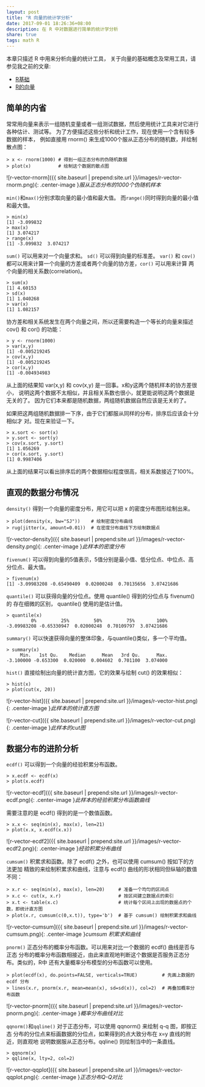 ```yaml
---
layout: post
title: "R 向量的统计学分析"
date: 2017-09-01 18:26:36+08:00
description: 在 R 中对数据进行简单的统计学分析
share: true
tags: math R
---
```


本章只描述 R 中用来分析向量的统计工具，
关于向量的基础概念及常用工具，请参见我之前的文章:
 * [R基础](./r-basics)
 * [R的向量](./r-vector)

## 简单的内省

常常用向量来表示一组随机变量或者一组测试数据，然后使用统计工具来对它进行各种估计、测试等。
为了方便描述这些分析和统计工作，现在使用一个含有较多数据的样本，
例如直接用 rnorm() 来生成1000个服从正态分布的随机数，并绘制散点图：

    > x <- rnorm(1000) # 得到一组正态分布的伪随机数据
    > plot(x)          # 绘制这个数据的散点图

![r-vector-rnorm]({{ site.baseurl | prepend:site.url }}/images/r-vector-rnorm.png){: .center-image }*服从正态分布的1000个伪随机样本*

`min()`和`max()`分别求取向量的最小值和最大值。
而`range()`同时得到向量的最小值和最大值。

    > min(x)
    [1] -3.099832
    > max(x)
    [1] 3.074217
    > range(x)
    [1] -3.099832  3.074217

`sum()` 可以用来对一个向量求和。 `sd()` 可以得到向量的标准差。 `var()` 和
`cov()` 都可以用来计算一个向量的方差或者两个向量的协方差，`cor()` 可以用来计算
两个向量的相关系数(correlation)。

    > sum(x)
    [1] 4.60153
    > sd(x)
    [1] 1.040268
    > var(x)
    [1] 1.082157

协方差和相关系统发生在两个向量之间，所以还需要构造一个等长的向量来描述 cov() 和
cor() 的功能：

    > y <- rnorm(1000)
    > var(x,y)
    [1] -0.005219245
    > cov(x,y)
    [1] -0.005219245
    > cor(x,y)
    [1] -0.004934983

从上面的结果知 var(x,y) 和 cov(x,y) 是一回事。x和y这两个随机样本的协方差很小，
说明这两个数据不太相似，并且相关系数也很小，就更能说明这两个数据是无关的了。
因为它们本来都是随机数据，两组随机数据自然应该是无关的了。

如果把这两组随机数据排一下序，由于它们都服从同样的分布，排序后应该会十分相似才
对。现在来验证一下。

    > x.sort <- sort(x)
    > y.sort <- sort(y)
    > cov(x.sort, y.sort)
    [1] 1.056269
    > cor(x.sort, y.sort)
    [1] 0.9987406

从上面的结果可以看出排序后的两个数据相似程度很高，相关系数接近了100%。

## 直观的数据分布情况

`density()` 得到一个向量的密度分布，用它可以把 x 的密度分布图形绘制出来。

    > plot(density(x, bw="SJ"))    # 绘制密度分布曲线
    > rug(jitter(x, amount=0.01))  # 在密度分布曲线下方绘制数据点

![r-vector-density]({{ site.baseurl | prepend:site.url }}/images/r-vector-density.png){: .center-image }*此样本的密度分布*

`fivenum()` 可以得到向量的5值表示，5值分别是最小值、低分位点、中位点、高分位点、最大值。

    > fivenum(x)
    [1] -3.09983208 -0.65490409  0.02000248  0.70135656  3.07421686

`quantile()` 可以获得向量的分位点。使用 quantile() 得到的分位点与 fivenum() 的
存在细微的区别， quantile() 使用的是估计值。

    > quantile(x)
             0%         25%         50%         75%        100%
    -3.09983208 -0.65330947  0.02000248  0.70109797  3.07421686

`summary()` 可以快速获得向量的整体印象，与quantile()类似，多一个平均值。

    > summary(x)
         Min.   1st Qu.    Median      Mean   3rd Qu.      Max.
    -3.100000 -0.653300  0.020000  0.004602  0.701100  3.074000

`hist()` 直接绘制出向量的统计直方图，它的效果与绘制 cut() 的效果相似：

    > hist(x)
    > plot(cut(x, 20))

![r-vector-hist]({{ site.baseurl | prepend:site.url }}/images/r-vector-hist.png){: .center-image }*此样本的统计直方图*

![r-vector-cut]({{ site.baseurl | prepend:site.url }}/images/r-vector-cut.png){: .center-image }*此样本的cut图*


## 数据分布的进阶分析

`ecdf()` 可以得到一个向量的经验积累分布函数。

    > x.ecdf <- ecdf(x)
    > plot(x.ecdf)

![r-vector-ecdf]({{ site.baseurl | prepend:site.url }}/images/r-vector-ecdf.png){: .center-image }*此样本的经验积累分布函数曲线*

需要注意的是 ecdf() 得到的是一个数值函数。

    > x.x <- seq(min(x), max(x), len=21)
    > plot(x.x, x.ecdf(x.x))

![r-vector-ecdf2]({{ site.baseurl | prepend:site.url }}/images/r-vector-ecdf2.png){: .center-image }*经验积累分布曲线*

`cumsum()` 积累求和函数。除了 ecdf() 之外，也可以使用 cumsum() 按如下的方法更加
精致的来绘制积累求和曲线，注意与 ecdf() 曲线的形状相同但纵轴的数值不同：

    > x.r <- seq(min(x), max(x), len=20)     # 准备一个均匀的区间点
    > x.c <- cut(x, x.r)                     # 按区间建立数据点的索引
    > x.t <- table(x.c)                      # 统计每个区间上出现的数据点的个数，即统计直方图
    > plot(x.r, cumsum(c(0,x.t)), type='b')  # 基于 cumsum() 绘制积累求和曲线

![r-vector-cumsum]({{ site.baseurl | prepend:site.url }}/images/r-vector-cumsum.png){: .center-image }*cumsum 积累求和曲线*

`pnorm()` 正态分布的概率分布函数。可以用来对比一个数据的 ecdf() 曲线是否与正态
分布的概率分布函数相接近，由此来直观地判断这个数据是否服务正态分布。类似的，R中
还有大量概率分布模型的分布函数可以使用。

    > plot(ecdf(x), do.points=FALSE, verticals=TRUE)         # 先画上数据的 ecdf 分布
    > lines(x.r, pnorm(x.r, mean=mean(x), sd=sd(x)), col=2)  # 再叠加概率分布函数

![r-vector-pnorm]({{ site.baseurl | prepend:site.url }}/images/r-vector-pnorm.png){: .center-image }*概率分布曲线对比*

`qqnorm()`和`qqline()` 对于正态分布，可以使用 qqnorm() 来绘制 q-q 图，即按正态
分布的分位点来标画数据的分位点，如果得到的点大致分布在 x=y 直线的附近，则直观地
说明数据服从正态分布。qqline() 则绘制当中的一条直线。

    > qqnorm(x)
    > qqline(x, lty=2, col=2)

![r-vector-qqplot]({{ site.baseurl | prepend:site.url }}/images/r-vector-qqplot.png){: .center-image }*正态分布Q-Q对比*

